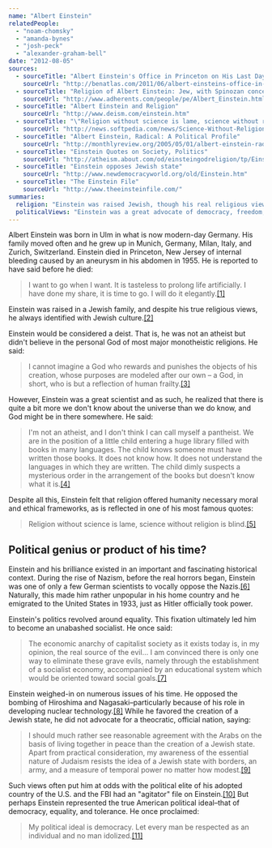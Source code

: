 ```yaml
---
name: "Albert Einstein"
relatedPeople:
  - "noam-chomsky"
  - "amanda-bynes"
  - "josh-peck"
  - "alexander-graham-bell"
date: "2012-08-05"
sources:
  - sourceTitle: "Albert Einstein's Office in Princeton on His Last Day"
    sourceUrl: "http://benatlas.com/2011/06/albert-einsteins-office-in-princeton-on-his-last-day/"
  - sourceTitle: "Religion of Albert Einstein: Jew, with Spinozan concept of God"
    sourceUrl: "http://www.adherents.com/people/pe/Albert_Einstein.html/"
  - sourceTitle: "Albert Einstein and Religion"
    sourceUrl: "http://www.deism.com/einstein.htm"
  - sourceTitle: "\"Religion without science is lame, science without religion is blind.\""
    sourceUrl: "http://news.softpedia.com/news/Science-Without-Religion-is-Lame-Religion-Without-Science-is-Blind-85550.shtml"
  - sourceTitle: "Albert Einstein, Radical: A Political Profile"
    sourceUrl: "http://monthlyreview.org/2005/05/01/albert-einstein-radical-a-political-profile"
  - sourceTitle: "Einstein Quotes on Society, Politics"
    sourceUrl: "http://atheism.about.com/od/einsteingodreligion/tp/EinsteinPoliticsDemocracy.htm"
  - sourceTitle: "Einstein opposes Jewish state"
    sourceUrl: "http://www.newdemocracyworld.org/old/Einstein.htm"
  - sourceTitle: "The Einstein File"
    sourceUrl: "http://www.theeinsteinfile.com/"
summaries:
  religion: "Einstein was raised Jewish, though his real religious views were markedly agnostic/deist."
  politicalViews: "Einstein was a great advocate of democracy, freedom, and equality. He was often at odds with whatever political malaise he found himself in from opposing the Nazis while in Germany to opposing the creation of the Jewish state as a Jew to advocating for socialism in the U.S."
---
```


Albert Einstein was born in Ulm in what is now modern-day Germany. His family moved often and he grew up in Munich, Germany, Milan, Italy, and Zurich, Switzerland. Einstein died in Princeton, New Jersey of internal bleeding caused by an aneurysm in his abdomen in 1955. He is reported to have said before he died:

>I want to go when I want. It is tasteless to prolong life artificially. I have done my share, it is time to go. I will do it elegantly.<a class="source-citation" href="#http%3A%2F%2Fbenatlas.com%2F2011%2F06%2Falbert-einsteins-office-in-princeton-on-his-last-day%2F" title="Albert Einstein&apos;s Office in Princeton on His Last Day">[1]</a>

Einstein was raised in a Jewish family, and despite his true religious views, he always identified with Jewish culture.<a class="source-citation" href="#http%3A%2F%2Fwww.adherents.com%2Fpeople%2Fpe%2FAlbert_Einstein.html%2F" title="Religion of Albert Einstein: Jew, with Spinozan concept of God">[2]</a>

Einstein would be considered a deist. That is, he was not an atheist but didn't believe in the personal God of most major monotheistic religions. He said:

>I cannot imagine a God who rewards and punishes the objects of his creation, whose purposes are modeled after our own – a God, in short, who is but a reflection of human frailty.<a class="source-citation" href="#http%3A%2F%2Fwww.deism.com%2Feinstein.htm" title="Albert Einstein and Religion">[3]</a>

However, Einstein was a great scientist and as such, he realized that there is quite a bit more we don't know about the universe than we do know, and God might be in there somewhere. He said:

>I'm not an atheist, and I don't think I can call myself a pantheist. We are in the position of a little child entering a huge library filled with books in many languages. The child knows someone must have written those books. It does not know how. It does not understand the languages in which they are written. The child dimly suspects a mysterious order in the arrangement of the books but doesn't know what it is.<a class="source-citation" href="#http%3A%2F%2Fwww.deism.com%2Feinstein.htm" title="Albert Einstein and Religion">[4]</a>

Despite all this, Einstein felt that religion offered humanity necessary moral and ethical frameworks, as is reflected in one of his most famous quotes:

>Religion without science is lame, science without religion is blind.<a class="source-citation" href="#http%3A%2F%2Fnews.softpedia.com%2Fnews%2FScience-Without-Religion-is-Lame-Religion-Without-Science-is-Blind-85550.shtml" title="&quot;Religion without science is lame, science without religion is blind.&quot;">[5]</a>

## 

## Political genius or product of his time?

Einstein and his brilliance existed in an important and fascinating historical context. During the rise of Nazism, before the real horrors began, Einstein was one of only a few German scientists to vocally oppose the Nazis.<a class="source-citation" href="#http%3A%2F%2Fmonthlyreview.org%2F2005%2F05%2F01%2Falbert-einstein-radical-a-political-profile" title="Albert Einstein, Radical: A Political Profile">[6]</a> Naturally, this made him rather unpopular in his home country and he emigrated to the United States in 1933, just as Hitler officially took power.

Einstein's politics revolved around equality. This fixation ultimately led him to become an unabashed socialist. He once said:

>The economic anarchy of capitalist society as it exists today is, in my opinion, the real source of the evil… I am convinced there is only one way to eliminate these grave evils, namely through the establishment of a socialist economy, accompanied by an educational system which would be oriented toward social goals.<a class="source-citation" href="#http%3A%2F%2Fatheism.about.com%2Fod%2Feinsteingodreligion%2Ftp%2FEinsteinPoliticsDemocracy.htm" title="Einstein Quotes on Society, Politics">[7]</a>

Einstein weighed-in on numerous issues of his time. He opposed the bombing of Hiroshima and Nagasaki–particularly because of his role in developing nuclear technology.<a class="source-citation" href="#http%3A%2F%2Fmonthlyreview.org%2F2005%2F05%2F01%2Falbert-einstein-radical-a-political-profile" title="Albert Einstein, Radical: A Political Profile">[8]</a> While he favored the creation of a Jewish state, he did not advocate for a theocratic, official nation, saying:

>I should much rather see reasonable agreement with the Arabs on the basis of living together in peace than the creation of a Jewish state. Apart from practical consideration, my awareness of the essential nature of Judaism resists the idea of a Jewish state with borders, an army, and a measure of temporal power no matter how modest.<a class="source-citation" href="#http%3A%2F%2Fwww.newdemocracyworld.org%2Fold%2FEinstein.htm" title="Einstein opposes Jewish state">[9]</a>

Such views often put him at odds with the political elite of his adopted country of the U.S. and the FBI had an "agitator" file on Einstein.<a class="source-citation" href="#http%3A%2F%2Fwww.theeinsteinfile.com%2F" title="The Einstein File">[10]</a> But perhaps Einstein represented the true American political ideal–that of democracy, equality, and tolerance. He once proclaimed:

>My political ideal is democracy. Let every man be respected as an individual and no man idolized.<a class="source-citation" href="#http%3A%2F%2Fatheism.about.com%2Fod%2Feinsteingodreligion%2Ftp%2FEinsteinPoliticsDemocracy.htm" title="Einstein Quotes on Society, Politics">[11]</a>